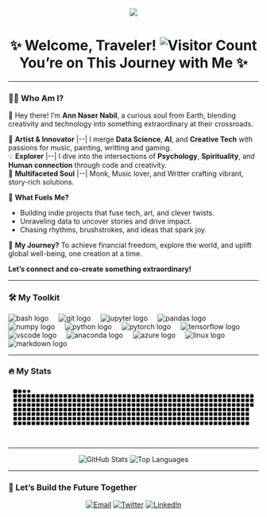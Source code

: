 <div align="center">
  <img height="500" src="https://c4.wallpaperflare.com/wallpaper/220/987/639/ubuntu-linux-terminal-hacker-wallpaper-preview.jpg" />
</div>


<h1 align="center">✨ Welcome, Traveler! <img src="https://komarev.com/ghpvc/?username=AnnNaserNabil&style=flat-square&label=🌟&color=blue" alt="Visitor Count" /> You’re on This Journey with Me ✨</h1>

---

<h3 align="left">👨‍💻 Who Am I?</h3>

👋 Hey there! I’m **Ann Naser Nabil**, a curious soul from Earth, blending creativity and technology into something extraordinary at their crossroads.


🎨 **Artist & Innovator** |--| I merge **Data Science**, **AI**, and **Creative Tech** with passions for music, painting, writting and gaming.  
💡 **Explorer** |--| I dive into the intersections of **Psychology**, **Spirituality**, and **Human connection** through code and creativity.  
🥋 **Multifaceted Soul** |--| Monk, Music lover, and Writter crafting vibrant, story-rich solutions.  

🌟 **What Fuels Me?**  
- Building indie projects that fuse tech, art, and clever twists.  
- Unraveling data to uncover stories and drive impact.  
- Chasing rhythms, brushstrokes, and ideas that spark joy.  

🚀 **My Journey?** To achieve financial freedom, explore the world, and uplift global well-being, one creation at a time.

**Let’s connect and co-create something extraordinary!**

---

<h3 align="left">🛠 My Toolkit</h3>

<div align="left">
  <img src="https://skillicons.dev/icons?i=bash" height="40" alt="bash logo" title="Bash" />
  <img width="12" />
  <img src="https://cdn.jsdelivr.net/gh/devicons/devicon/icons/git/git-original.svg" height="40" alt="git logo" title="Git" />
  <img width="12" />
  <img src="https://cdn.jsdelivr.net/gh/devicons/devicon/icons/jupyter/jupyter-original.svg" height="40" alt="jupyter logo" title="Jupyter" />
  <img width="12" />
  <img src="https://img.shields.io/badge/pandas-150458?logo=pandas&logoColor=white&style=for-the-badge" height="40" alt="pandas logo" title="Pandas" />
  <img width="12" />
  <img src="https://img.shields.io/badge/NumPy-013243?logo=numpy&logoColor=white&style=for-the-badge" height="40" alt="numpy logo" title="NumPy" />
  <img width="12" />
  <img src="https://cdn.jsdelivr.net/gh/devicons/devicon/icons/python/python-original.svg" height="40" alt="python logo" title="Python" />
  <img width="12" />
  <img src="https://img.shields.io/badge/PyTorch-EE4C2C?logo=pytorch&logoColor=white&style=for-the-badge" height="40" alt="pytorch logo" title="PyTorch" />
  <img width="12" />
  <img src="https://img.shields.io/badge/TensorFlow-FF6F00?logo=tensorflow&logoColor=black&style=for-the-badge" height="40" alt="tensorflow logo" title="TensorFlow" />
  <img width="12" />
  <img src="https://cdn.jsdelivr.net/gh/devicons/devicon/icons/vscode/vscode-original.svg" height="40" alt="vscode logo" title="VS Code" />
  <img width="12" />
  <img src="https://cdn.jsdelivr.net/gh/devicons/devicon/icons/anaconda/anaconda-original.svg" height="40" alt="anaconda logo" title="Anaconda" />
  <img width="12" />
  <img src="https://cdn.jsdelivr.net/gh/devicons/devicon/icons/azure/azure-original.svg" height="40" alt="azure logo" title="Azure" />
  <img width="12" />
  <img src="https://cdn.jsdelivr.net/gh/devicons/devicon/icons/linux/linux-original.svg" height="40" alt="linux logo" title="Linux" />
  <img width="12" />
  <img src="https://skillicons.dev/icons?i=md" height="40" alt="markdown logo" title="Markdown" />
</div>

---

<h3 align="left">🔥 My Stats</h3>

![](https://raw.githubusercontent.com/CompetitiveLin/Snake-in-Contribution-Grid/output/github-contribution-grid-snake.svg)

---
<div align="center">
  
 <img src="https://github-readme-stats.vercel.app/api?username=AnnNaserNabil&show_icons=true&theme=radical&hide_rank=true&v=1749801418" alt="GitHub Stats" />

  
  <img src="https://github-readme-stats.vercel.app/api/top-langs/?username=AnnNaserNabil&layout=compact&theme=radical" alt="Top Languages" />
</div>

---


<h3 align="left">🌌 Let’s Build the Future Together</h3>

<div align="center">
  <a href="mailto:ann.n.nabil@example.com"><img src="https://img.shields.io/badge/Email-Me-blue?style=for-the-badge" alt="Email" /></a>
  <a href="https://twitter.com/ann_naser"><img src="https://img.shields.io/badge/Twitter-Follow-1DA1F2?style=for-the-badge&logo=twitter" alt="Twitter" /></a>
  <a href="https://linkedin.com/in/ann-naser-nabil"><img src="https://img.shields.io/badge/LinkedIn-Connect-0077B5?style=for-the-badge&logo=linkedin" alt="LinkedIn" /></a>
</div>
